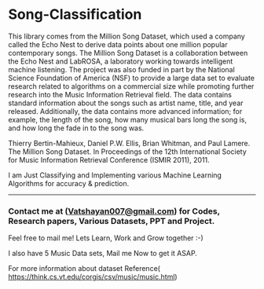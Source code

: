 # Song-Classification

This library comes from the Million Song Dataset, which used a company called the Echo Nest to derive data points about one million popular contemporary songs. The Million Song Dataset is a collaboration between the Echo Nest and LabROSA, a laboratory working towards intelligent machine listening. The project was also funded in part by the National Science Foundation of America (NSF) to provide a large data set to evaluate research related to algorithms on a commercial size while promoting further research into the Music Information Retrieval field. The data contains standard information about the songs such as artist name, title, and year released. Additionally, the data contains more advanced information; for example, the length of the song, how many musical bars long the song is, and how long the fade in to the song was.

Thierry Bertin-Mahieux, Daniel P.W. Ellis, Brian Whitman, and Paul Lamere. 
The Million Song Dataset. In Proceedings of the 12th International Society 
for Music Information Retrieval Conference (ISMIR 2011), 2011.

I am Just Classifying and Implementing various Machine Learning Algorithms for accuracy & prediction.

*****************************************************************************************************************************************************************
### Contact me at (Vatshayan007@gmail.com) for Codes, Research papers, Various Datasets, PPT and Project. 
Feel free to mail me!
Lets Learn, Work and Grow together :-)

I also have 5 Music Data sets, Mail me Now to get it ASAP.


For more information about dataset Reference( https://think.cs.vt.edu/corgis/csv/music/music.html)

